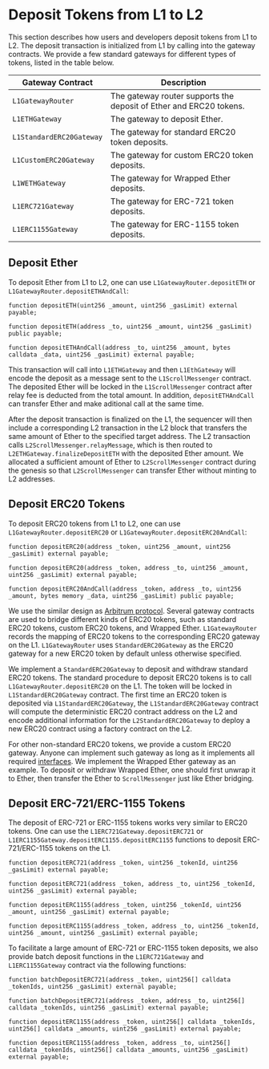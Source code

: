 # Deposit Tokens from L1 to L2

This section describes how users and developers deposit tokens from L1 to L2. The deposit transaction is initialized from L1 by calling into the gateway contracts.
We provide a few standard gateways for different types of tokens, listed in the table below.

| Gateway Contract         | Description                                                        |
|--------------------------|--------------------------------------------------------------------|
| `L1GatewayRouter`        | The gateway router supports the deposit of Ether and ERC20 tokens. |
| `L1ETHGateway`           | The gateway to deposit Ether.                                      |
| `L1StandardERC20Gateway` | The gateway for standard ERC20 token deposits.                     |
| `L1CustomERC20Gateway`   | The gateway for custom ERC20 token deposits.                       |
| `L1WETHGateway`          | The gateway for Wrapped Ether deposits.                            |
| `L1ERC721Gateway`        | The gateway for ERC-721 token deposits.                            |
| `L1ERC1155Gateway`       | The gateway for ERC-1155 token deposits.                           |

## Deposit Ether

To deposit Ether from L1 to L2, one can use `L1GatewayRouter.depositETH` or `L1GatewayRouter.depositETHAndCall`:
```solidity
function depositETH(uint256 _amount, uint256 _gasLimit) external payable;

function depositETH(address _to, uint256 _amount, uint256 _gasLimit) public payable;

function depositETHAndCall(address _to, uint256 _amount, bytes calldata _data, uint256 _gasLimit) external payable;
```

This transaction will call into `L1ETHGateway` and then `L1EthGateway` will encode the deposit as a message sent to the `L1ScrollMessenger` contract.
The deposited Ether will be locked in the `L1ScrollMessenger` contract after relay fee is deducted from the total amount.
In addition, `depositETHAndCall` can transfer Ether and make aditional call at the same time.

After the deposit transaction is finalized on the L1, the sequencer will then include a corresponding L2 transaction in the L2 block that transfers the same amount of Ether to the specified target address.
The L2 transaction calls `L2ScrollMessenger.relayMessage`, which is then routed to `L2ETHGateway.finalizeDepositETH` with the deposited Ether amount.
We allocated a sufficient amount of Ether to `L2ScrollMessenger` contract during the genesis so that `L2ScrollMessenger` can transfer Ether without minting to L2 addresses.

## Deposit ERC20 Tokens

To deposit ERC20 tokens from L1 to L2, one can use `L1GatewayRouter.depositERC20` or `L1GatewayRouter.depositERC20AndCall`:

```solidity
function depositERC20(address _token, uint256 _amount, uint256 _gasLimit) external payable;

function depositERC20(address _token, address _to, uint256 _amount, uint256 _gasLimit) external payable;

function depositERC20AndCall(address _token, address _to, uint256 _amount, bytes memory _data, uint256 _gasLimit) public payable;
```

We use the similar design as [Arbitrum protocol](https://developer.offchainlabs.com/docs/bridging_assets#bridging-erc20-tokens). Several gateway contracts are used to bridge different kinds of ERC20 tokens, such as standard ERC20 tokens, custom ERC20 tokens, and Wrapped Ether.
`L1GatewayRouter` records the mapping of ERC20 tokens to the corresponding ERC20 gateway on the L1.
`L1GatewayRouter` uses `StandardERC20Gateway` as the ERC20 gateway for a new ERC20 token by default unless otherwise specified.

We implement a `StandardERC20Gateway` to deposit and withdraw standard ERC20 tokens. The standard procedure to deposit ERC20 tokens is to call `L1GatewayRouter.depositERC20` on the L1. The token will be locked in `L1StandardERC20Gateway` contract.
The first time an ERC20 token is deposited via `L1StandardERC20Gateway`, the `L1StandardERC20Gateway` contract will compute the deterministic ERC20 contract address on the L2 and encode additional information for the `L2StandardERC20Gateway` to deploy a new ERC20 contract using a factory contract on the L2.

For other non-standard ERC20 tokens, we provide a custom ERC20 gateway. Anyone can implement such gateway as long as it implements all required [interfaces](../src/L1/gateways/IL1ERC20Gateway.sol). We implement the Wrapped Ether gateway as an example. To deposit or withdraw Wrapped Ether, one should first unwrap it to Ether, then transfer the Ether to `ScrollMessenger` just like Ether bridging.

## Deposit ERC-721/ERC-1155 Tokens

The deposit of ERC-721 or ERC-1155 tokens works very similar to ERC20 tokens. One can use the `L1ERC721Gateway.depositERC721` or `L1ERC1155Gateway.depositERC1155.depositERC1155` functions to deposit ERC-721/ERC-1155 tokens on the L1.

```solidity
function depositERC721(address _token, uint256 _tokenId, uint256 _gasLimit) external payable;

function depositERC721(address _token, address _to, uint256 _tokenId, uint256 _gasLimit) external payable;

function depositERC1155(address _token, uint256 _tokenId, uint256 _amount, uint256 _gasLimit) external payable;

function depositERC1155(address _token, address _to, uint256 _tokenId, uint256 _amount, uint256 _gasLimit) external payable;
```

To facilitate a large amount of ERC-721 or ERC-1155 token deposits, we also provide batch deposit functions in the `L1ERC721Gateway` and `L1ERC1155Gateway` contract via the following functions:

```solidity
function batchDepositERC721(address _token, uint256[] calldata _tokenIds, uint256 _gasLimit) external payable;

function batchDepositERC721(address _token, address _to, uint256[] calldata _tokenIds, uint256 _gasLimit) external payable;

function depositERC1155(address _token, uint256[] calldata _tokenIds, uint256[] calldata _amounts, uint256 _gasLimit) external payable;

function depositERC1155(address _token, address _to, uint256[] calldata _tokenIds, uint256[] calldata _amounts, uint256 _gasLimit) external payable;
```
